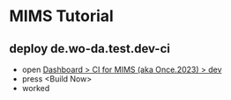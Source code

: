 # MIMS Tutorial

## deploy de.wo-da.test.dev-ci

* open [Dashboard > CI for MIMS (aka Once.2023) > dev](https://test.wo-da.de/jenkins/job/CI/job/dev/)
* press \<Build Now>
* worked


